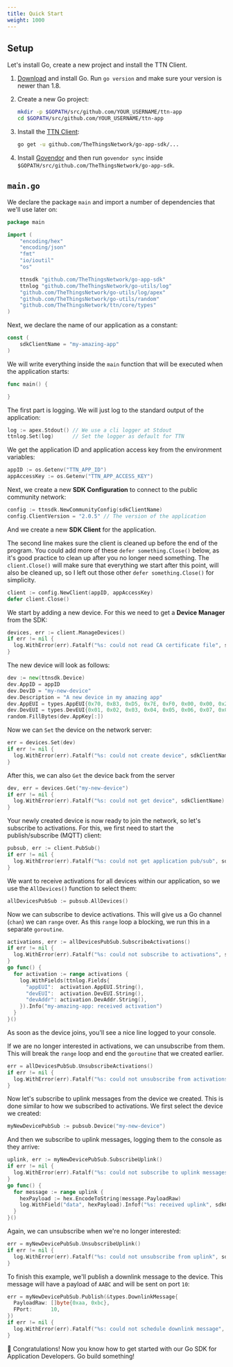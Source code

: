 ```yaml
---
title: Quick Start
weight: 1000
---
```


## Setup

Let's install Go, create a new project and install the TTN Client.

1.  [Download](https://golang.org/dl/) and install Go. Run `go version` and make sure your version is newer than 1.8.

2.  Create a new Go project:

    ```bash
    mkdir -p $GOPATH/src/github.com/YOUR_USERNAME/ttn-app
    cd $GOPATH/src/github.com/YOUR_USERNAME/ttn-app
    ```

3.  Install the [TTN Client](https://github.com/TheThingsNetwork/go-app-sdk):

    ```bash
    go get -u github.com/TheThingsNetwork/go-app-sdk/...
    ```

4.  Install [Govendor](https://github.com/kardianos/govendor) and then run `govendor sync` inside `$GOPATH/src/github.com/TheThingsNetwork/go-app-sdk`.

## `main.go`

We declare the package `main` and import a number of dependencies that we'll use later on:

```go
package main

import (
	"encoding/hex"
	"encoding/json"
	"fmt"
	"io/ioutil"
	"os"

	ttnsdk "github.com/TheThingsNetwork/go-app-sdk"
	ttnlog "github.com/TheThingsNetwork/go-utils/log"
	"github.com/TheThingsNetwork/go-utils/log/apex"
	"github.com/TheThingsNetwork/go-utils/random"
	"github.com/TheThingsNetwork/ttn/core/types"
)
```

Next, we declare the name of our application as a constant:

```go
const (
	sdkClientName = "my-amazing-app"
)
```

We will write everything inside the `main` function that will be executed when the application starts:

```go
func main() {

}
```

The first part is logging. We will just log to the standard output of the application:

```go
log := apex.Stdout() // We use a cli logger at Stdout
ttnlog.Set(log)      // Set the logger as default for TTN
```

We get the application ID and application access key from the environment variables:

```go
appID := os.Getenv("TTN_APP_ID")
appAccessKey := os.Getenv("TTN_APP_ACCESS_KEY")
```

Next, we create a new **SDK Configuration** to connect to the public community network:

```go
config := ttnsdk.NewCommunityConfig(sdkClientName)
config.ClientVersion = "2.0.5" // The version of the application
```

And we create a new **SDK Client** for the application. 

The second line makes sure the client is cleaned up before the end of the program. You could add more of these `defer something.Close()` below, as it's good practice to clean up after you no longer need something. The `client.Close()` will make sure that everything we start after this point, will also be cleaned up, so I left out those other `defer something.Close()` for simplicity.

```go
client := config.NewClient(appID, appAccessKey)
defer client.Close()
```

We start by adding a new device. For this we need to get a **Device Manager** from the SDK:

```go
devices, err := client.ManageDevices()
if err != nil {
  log.WithError(err).Fatalf("%s: could not read CA certificate file", sdkClientName)
}
```

The new device will look as follows:

```go
dev := new(ttnsdk.Device)
dev.AppID = appID
dev.DevID = "my-new-device"
dev.Description = "A new device in my amazing app"
dev.AppEUI = types.AppEUI{0x70, 0xB3, 0xD5, 0x7E, 0xF0, 0x00, 0x00, 0x24} // Use the real AppEUI here
dev.DevEUI = types.DevEUI{0x01, 0x02, 0x03, 0x04, 0x05, 0x06, 0x07, 0x08} // Use the real DevEUI here
random.FillBytes(dev.AppKey[:])                                           // Generate a random AppKey
```

Now we can `Set` the device on the network server:

```go
err = devices.Set(dev)
if err != nil {
  log.WithError(err).Fatalf("%s: could not create device", sdkClientName)
}
```

After this, we can also `Get` the device back from the server

```go
dev, err = devices.Get("my-new-device")
if err != nil {
  log.WithError(err).Fatalf("%s: could not get device", sdkClientName)
}
```

Your newly created device is now ready to join the network, so let's subscribe to activations. For this, we first need to start the publish/subscribe (MQTT) client:

```go
pubsub, err := client.PubSub()
if err != nil {
  log.WithError(err).Fatalf("%s: could not get application pub/sub", sdkClientName)
}
```

We want to receive activations for all devices within our application, so we use the `AllDevices()` function to select them:

```go
allDevicesPubSub := pubsub.AllDevices()
```

Now we can subscribe to device activations. This will give us a Go channel (`chan`) we can `range` over. As this `range` loop a blocking, we run this in a separate `goroutine`.

```go
activations, err := allDevicesPubSub.SubscribeActivations()
if err != nil {
  log.WithError(err).Fatalf("%s: could not subscribe to activations", sdkClientName)
}
go func() {
  for activation := range activations {
    log.WithFields(ttnlog.Fields{
      "appEUI":  activation.AppEUI.String(),
      "devEUI":  activation.DevEUI.String(),
      "devAddr": activation.DevAddr.String(),
    }).Info("my-amazing-app: received activation")
  }
}()
```

As soon as the device joins, you'll see a nice line logged to your console.

If we are no longer interested in activations, we can unsubscribe from them. This will break the `range` loop and end the `goroutine` that we created earlier.

```go
err = allDevicesPubSub.UnsubscribeActivations()
if err != nil {
  log.WithError(err).Fatalf("%s: could not unsubscribe from activations", sdkClientName)
}
```

Now let's subscribe to uplink messages from the device we created. This is done similar to how we subscribed to activations. We first select the device we created:

```go
myNewDevicePubSub := pubsub.Device("my-new-device")
```

And then we subscribe to uplink messages, logging them to the console as they arrive:

```go
uplink, err := myNewDevicePubSub.SubscribeUplink()
if err != nil {
  log.WithError(err).Fatalf("%s: could not subscribe to uplink messages", sdkClientName)
}
go func() {
  for message := range uplink {
    hexPayload := hex.EncodeToString(message.PayloadRaw)
    log.WithField("data", hexPayload).Infof("%s: received uplink", sdkClientName)
  }
}()
```

Again, we can unsubscribe when we're no longer interested:

```go
err = myNewDevicePubSub.UnsubscribeUplink()
if err != nil {
  log.WithError(err).Fatalf("%s: could not unsubscribe from uplink", sdkClientName)
}
```

To finish this example, we'll publish a downlink message to the device. This message will have a payload of `AABC` and will be sent on port `10`:

```go
err = myNewDevicePubSub.Publish(&types.DownlinkMessage{
  PayloadRaw: []byte{0xaa, 0xbc},
  FPort:      10,
})
if err != nil {
  log.WithError(err).Fatalf("%s: could not schedule downlink message", sdkClientName)
}
```

🎉 Congratulations! Now you know how to get started with our Go SDK for Application Developers. Go build something!
